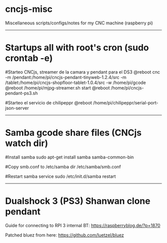 # cncjs-misc

Miscellaneous scripts/configs/notes for my CNC machine (raspberry pi)

----

# Startups all with root's cron (sudo crontab -e)

#Starteo CNCjs, streamer de la camara y pendant para el DS3
@reboot cnc -m /pendant:/home/pi/cncjs-pendant-tinyweb-1.2.4/src -m /tablet:/home/pi/cncjs-shopfloor-tablet-1.0.4/src -w /home/pi/gcode
@reboot /home/pi/mjpg-streamer.sh start
@reboot /home/pi/cncjs-pendant-ps3.sh

#Starteo el servicio de chilipeppr
@reboot /home/pi/chilipeppr/serial-port-json-server

---------

# Samba gcode share files (CNCjs watch dir)

#Install samba
sudo apt-get install samba samba-common-bin

#Copy smb.conf to /etc/samba dir
/etc/samba/smb.conf

#Restart samba service
sudo /etc/init.d/samba restart

-----

# Dualshock 3 (PS3) Shanwan clone pendant

Guide for connecting to RPI 3 internal BT:
https://raspberryblog.de/?p=1870

Patched bluez from here:
https://github.com/luetzel/bluez


